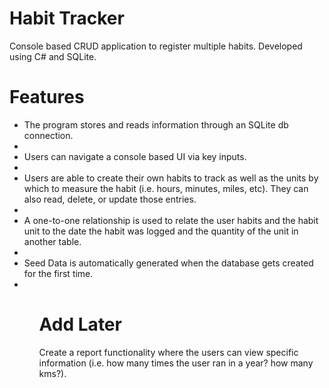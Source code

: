 # Habit Tracker
Console based CRUD application to register multiple habits. Developed using C# and SQLite.

# Features
<ul>
  <li>The program stores and reads information through an SQLite db connection.<li/>
  <li>Users can navigate a console based UI via key inputs.<li/>
  <li>Users are able to create their own habits to track as well as the units by which to measure the habit (i.e. hours, minutes, miles, etc). They can also read, delete, or update           those entries.<li/>
  <li>A one-to-one relationship is used to relate the user habits and the habit unit to the date the habit was logged and the quantity of the unit in another table.<li/>
  <li>Seed Data is automatically generated when the database gets created for the first time.<li/>
<ul>

# Add Later
Create a report functionality where the users can view specific information (i.e. how many times the user ran in a year? how many kms?).
